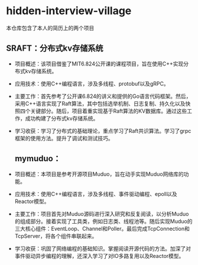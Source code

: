 # hidden-interview-village
本仓库包含了本人的简历上的两个项目
## SRAFT：分布式kv存储系统
- 项目概述：该项目借鉴了MIT6.824公开课的课程项目，旨在使用C++实现分布式kv存储系统。
- 应用技术：使用C++编程语言，涉及多线程、protobuf以及gRPC。
- 主要工作：首先参考了公开课6.824的讲义和提供的Go语言代码框架。然后，采用C++语言实现了Raft算法，其中包括选举机制、日志复制、持久化以及快照四个关键部分。随后，项目着重实现基于Raft算法的KV数据库。通过这些工作，成功构建了分布式kv存储系统。
- 学习收获：学习了分布式的基础理论，重点学习了Raft共识算法。学习了grpc框架的使用方法。提升了调试和测试技巧。

  ## mymuduo：
- 项目概述：本项目是参考开源项目Muduo，旨在动手实现Muduo网络库的功能。
- 应用技术：使用C++编程语言，涉及多线程、事件驱动编程、epoll以及Reactor模型。
- 主要工作：项目首先对Muduo源码进行深入研究和反复阅读，以分析Muduo的组成部分。接着实现了工具类，例如日志类、线程池等。随后实现Muduo的三大核心组件：EventLoop、Channel和Poller。最后完成TcpConnection和TcpServer，将各个组件串联起来。
- 学习收获：巩固了网络编程的基础知识。掌握阅读开源代码的方法。加深了对事件驱动异步编程的理解，还深入学习了对IO多路复用以及Reactor模型。
